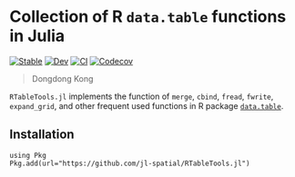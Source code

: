 # Collection of R `data.table` functions in Julia

[![Stable](https://img.shields.io/badge/docs-stable-blue.svg)](https://jl-spatial.github.io/RTableTools.jl/stable)
[![Dev](https://img.shields.io/badge/docs-dev-blue.svg)](https://jl-spatial.github.io/RTableTools.jl/dev)
[![CI](https://github.com/jl-spatial/RTableTools.jl/actions/workflows/CI.yml/badge.svg)](https://github.com/jl-spatial/RTableTools.jl/actions/workflows/CI.yml)
[![Codecov](https://codecov.io/gh/jl-spatial/RTableTools.jl/branch/master/graph/badge.svg)](https://codecov.io/gh/jl-spatial/RTableTools.jl)

> Dongdong Kong

`RTableTools.jl` implements the function of `merge`, `cbind`, `fread`, `fwrite`, 
`expand_grid`, and other frequent used functions in R package [`data.table`](https://github.com/Rdatatable/data.table). 

## Installation

```
using Pkg
Pkg.add(url="https://github.com/jl-spatial/RTableTools.jl")
```
